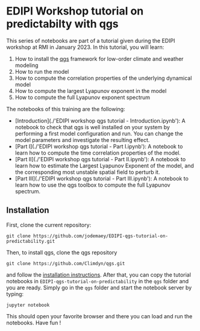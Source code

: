 # EDIPI Workshop tutorial on predictabilty with qgs

This series of notebooks are part of a tutorial given during the EDIPI workshop at RMI in January 2023.
In this tutorial, you will learn:

1. How to install the [qgs](https://github.com/Climdyn/qgs) framework for low-order climate and weather modeling
2. How to run the model
3. How to compute the correlation properties of the underlying dynamical model
4. How to compute the largest Lyapunov exponent in the model
5. How to compute the full Lyapunov exponent spectrum

The notebooks of this training are the following:

- [Introduction](./'EDIPI workshop qgs tutorial - Introduction.ipynb'): A notebook to check that qgs is well installed on your system by performing a first model configuration and run. You can change the model parameters and investigate the resulting effect.
- [Part I](./'EDIPI workshop qgs tutorial - Part I.ipynb'): A notebook to learn how to compute the time correlation properties of the model.
- [Part II](./'EDIPI workshop qgs tutorial - Part II.ipynb'): A notebook to learn how to estimate the Largest Lyapunov Exponent of the model, and the corresponding most unstable spatial field to perturb it.
- [Part III](./'EDIPI workshop qgs tutorial - Part III.ipynb'): A notebook to learn how to use the qgs toolbox to compute the full Lyapunov spectrum.

## Installation

First, clone the current repository:

    git clone https://github.com/jodemaey/EDIPI-qgs-tutorial-on-predictability.git

Then, to install qgs, clone the qgs repository

    git clone https://github.com/Climdyn/qgs.git

and follow the [installation instructions](https://github.com/Climdyn/qgs#installation). 
After that, you can copy the tutorial notebooks in `EDIPI-qgs-tutorial-on-predictability` in the `qgs` folder and you are ready.
Simply go in the `qgs` folder and start the notebook server by typing:

    jupyter notebook
  
This should open your favorite browser and there you can load and run the notebooks. Have fun !

